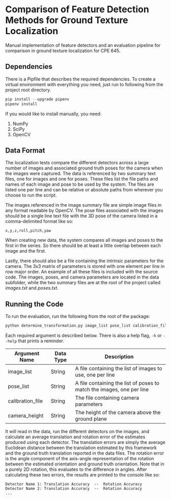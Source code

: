 # Comparison of Feature Detection Methods for Ground Texture Localization #
Manual implementation of feature detectors and an evaluation pipeline for comparison in ground texture localization for
CPE 645.

## Dependencies ##
There is a Pipfile that describes the required dependencies. To create a virtual environment with everything you need,
just run to following from the project root directory.
```python
pip install --upgrade pipenv
pipenv install
```
If you would like to install manually, you need:
1. NumPy
2. SciPy
3. OpenCV

## Data Format ##
The localization tests compare the different detectors across a large number of images and associated ground truth poses
for the camera when the images were captured. The data is referenced by two summary text files, one for images and one
for poses. These files list the file paths and names of each image and pose to be used by the system. The files are
listed one per line and can be relative or absolute paths from wherever you choose to run the script.

The images referenced in the image summary file are simple image files in any format readable by OpenCV. The pose files
associated with the images should be a single line text file with the 3D pose of the camera listed in a comma-delimited
format like so:

```
x,y,z,roll,pitch,yaw
```

When creating new data, the system compares all images and poses to the first in the series. So there should be at least
a little overlap between each image and the first.

Lastly, there should also be a file containing the intrinsic parameters for the camera. The 3x3 matrix of parameters is
stored with one element per line in row major order. An example of all these files is included with the source code.
The images, poses, and camera parameters are located in the data subfolder, while the two summary files are at the root
of the project called *images.txt* and *poses.txt*.

## Running the Code ##
To run the evaluation, run the following from the root of the package:
```python
python determine_transformation.py image_list pose_list calibration_file camera_height
```
Each required argument is described below. There is also a help flag, ```-h``` or ```--help``` that prints a reminder.

| Argument Name | Data Type | Description |
| --- | --- | --- |
| image_list | String | A file containing the list of images to use, one per line |
| pose_list | String | A file containing the list of poses to match the images, one per line |
| calibration_file | String | The file containing camera parameters |
| camera_height | String | The height of the camera above the ground plane |

It will read in the data, run the different detectors on the images, and calculate an average translation and rotation
error of the estimates produced using each detector. The translation errors are simply the average Euclidean distance
between the translation estimated by this framework and the ground truth translation reported in the data files. The
rotation error is the angle component of the axis-angle representation of the rotation between the estimated orientation
and ground truth orientation. Note that in a purely 2D rotation, this evaluates to the difference in angles. After
calculating these two errors, the results are printed to the console like so:
```
Detector Name 1: Translation Accuracy  --  Rotation Accuracy
Detector Name 2: Translation Accuracy  --  Rotation Accuracy
...
```